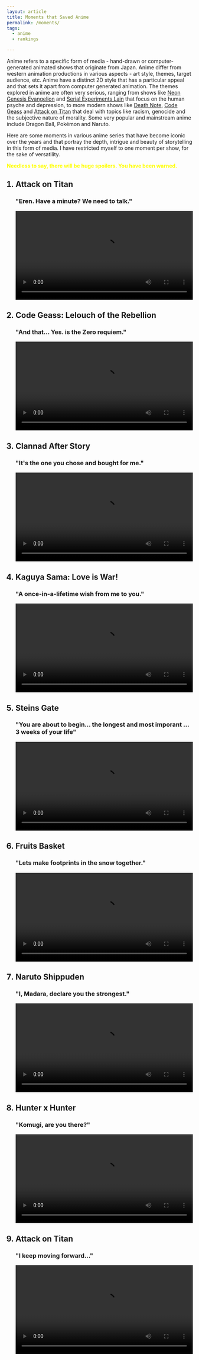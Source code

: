 ```yaml
---
layout: article
title: Moments that Saved Anime
permalink: /moments/
tags:
  - anime
  - rankings

---
```


Anime refers to a specific form of media - hand-drawn or computer-generated animated shows that originate from Japan. Anime differ from western animation productions in various aspects - art style, themes, target audience, etc. Anime have a distinct 2D style that has a particular appeal and that sets it apart from computer generated animation. The themes explored in anime are often very serious, ranging from shows like [Neon Genesis Evangelion](https://myanimelist.net/anime/30/Neon_Genesis_Evangelion) and [Serial Experiments Lain](https://myanimelist.net/anime/339/Serial_Experiments_Lain) that focus on the human psyche and depression, to more modern shows like [Death Note](https://myanimelist.net/anime/1535/Death_Note), [Code Geass](https://myanimelist.net/anime/1575/Code_Geass__Hangyaku_no_Lelouch) and [Attack on Titan](https://myanimelist.net/anime/16498/Shingeki_no_Kyojin) that deal with topics like racism, genocide and the subjective nature of morality. Some very popular and mainstream anime include Dragon Ball, Pokémon and Naruto. 

Here are some moments in various anime series that have become iconic over the years and that portray the depth, intrigue and beauty of storytelling in this form of media. I have restricted myself to one moment per show, for the sake of versatility. 
<p style="color:yellow;font-weight:bold;">Needless to say, there will be huge spoilers. You have been warned.</p>

<ol>
<h2><li>Attack on Titan</li></h2>
<h3> "Eren. Have a minute? We need to talk."</h3>
<video style="width:100%;" controls>
  <source src="/assets/videos/reiner-b.mp4" type="video/mp4">
</video>

<h2><li>Code Geass: Lelouch of the Rebellion</li></h2>
<h3>"And that... Yes. is the Zero requiem."</h3>
<video style="width:100%;" controls>
  <source src="/assets/videos/requiem.mp4" type="video/mp4">
</video>

<h2><li>Clannad After Story</li></h2>
<h3>"It's the one you chose and bought for me."</h3>
<video style="width:100%;" controls>
  <source src="/assets/videos/ushio-father.mp4" type="video/mp4">
</video>

<h2><li>Kaguya Sama: Love is War!</li></h2>
<h3>"A once-in-a-lifetime wish from me to you."</h3>
<video style="width:100%;" controls>
  <source src="/assets/videos/stanford.mp4" type="video/mp4">
</video>

<h2><li>Steins Gate</li></h2>
<h3> "You are about to begin... the longest and most imporant ... 3 weeks of your life"</h3>
<video style="width:100%;" controls>
  <source src="/assets/videos/weeks.mp4" type="video/mp4">
</video>

<h2><li>Fruits Basket</li></h2>
<h3> "Lets make footprints in the snow together."</h3>
<video style="width:100%;" controls>
  <source src="/assets/videos/machi.mp4" type="video/mp4">
</video>

<h2><li>Naruto Shippuden</li></h2>
<h3>"I, Madara, declare you the strongest."</h3>
<video style="width:100%;" controls>
  <source src="/assets/videos/predicted.mp4" type="video/mp4">
</video>

<h2><li>Hunter x Hunter</li></h2>
<h3>"Komugi, are you there?"</h3>
<video style="width:100%;" controls>
  <source src="/assets/videos/name.mp4" type="video/mp4">
</video>

<h2><li>Attack on Titan</li></h2>
<h3>"I keep moving forward..."</h3>
<video style="width:100%;" controls>
  <source src="/assets/videos/forward.mp4" type="video/mp4">
</video>

</ol>
